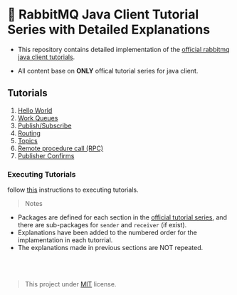 # 🐰 RabbitMQ Java Client Tutorial Series with Detailed Explanations
- This repository contains detailed implementation of the [official rabbitmq java client tutorials](https://www.rabbitmq.com/tutorials).

- All content base on **ONLY** offical tutorial series for java client.


## Tutorials
1. [Hello World](src/main/java/tutorials/helloword)
2. [Work Queues](src/main/java/tutorials/workqueues)
3. [Publish/Subscribe](src/main/java/tutorials/publishsubscribe)
4. [Routing](src/main/java/tutorials/routing)
5. [Topics](src/main/java/tutorials/topics)
6. [Remote procedure call (RPC)](src/main/java/tutorials/rpc)
7. [Publisher Confirms](src/main/java/tutorials/publisherconfirms/sender)

### Executing Tutorials
follow [this](https://www.rabbitmq.com/docs/download) instructions to executing tutorials.

> Notes

- Packages are defined for each section in the [official tutorial series](https://www.rabbitmq.com/tutorials/tutorial-one-java), and there are sub-packages for `sender` and `receiver` (if exist).
- Explanations have been added to the numbered order for the implamentation in each tutorrial.
- The explanations made in previous sections are NOT repeated.
<br/><br/><br/><br/>
> This project under [MIT](LICENSE) license.
